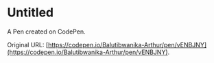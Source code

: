 # Untitled

A Pen created on CodePen.

Original URL: [https://codepen.io/Balutibwanika-Arthur/pen/vENBJNY](https://codepen.io/Balutibwanika-Arthur/pen/vENBJNY).

